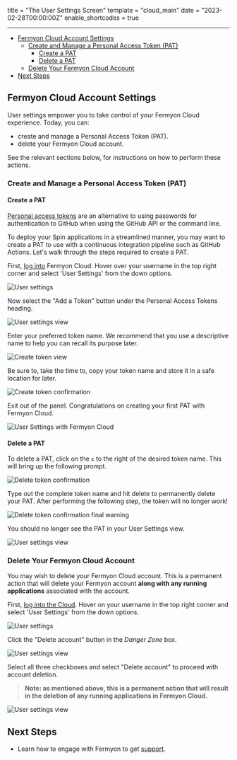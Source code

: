 title = "The User Settings Screen"
template = "cloud_main"
date = "2023-02-28T00:00:00Z"
enable_shortcodes = true

---
- [Fermyon Cloud Account Settings](#fermyon-cloud-account-settings)
  - [Create and Manage a Personal Access Token (PAT)](#create-and-manage-a-personal-access-token-pat)
    - [Create a PAT](#create-a-pat)
    - [Delete a PAT](#delete-a-pat)
  - [Delete Your Fermyon Cloud Account](#delete-your-fermyon-cloud-account)
- [Next Steps](#next-steps)

## Fermyon Cloud Account Settings

User settings empower you to take control of your Fermyon Cloud experience. Today, you can:
- create and manage a Personal Access Token (PAT).
- delete your Fermyon Cloud account.

See the relevant sections below, for instructions on how to perform these actions.

### Create and Manage a Personal Access Token (PAT)

#### Create a PAT

[Personal access tokens](https://docs.github.com/en/authentication/keeping-your-account-and-data-secure/creating-a-personal-access-token) are an alternative to using passwords for authentication to GitHub when using the GitHub API or the command line. 

To deploy your Spin applications in a streamlined manner, you may want to create a PAT to use with a continuous integration pipeline such as GitHub Actions. Let's walk through the steps required to create a PAT.

First, [log into](/cloud/quickstart#log-in-to-the-fermyon-cloud) Fermyon Cloud. Hover over your username in the top right corner and select 'User Settings' from the down options.

![User settings](/static/image/user-setting.png)

Now select the "Add a Token" button under the Personal Access Tokens heading. 

![User settings view](/static/image/user-setting-view.png)

Enter your preferred token name. We recommend that you use a descriptive name to help you can recall its purpose later. 

![Create token view](/static/image/create-token.png)

Be sure to, take the time to, copy your token name and store it in a safe location for later.

![Create token confirmation](/static/image/create-token-confirmation.png)

Exit out of the panel. Congratulations on creating your first PAT with Fermyon Cloud. 

![User Settings with Fermyon Cloud](/static/image/user-settings-with-token.png)

#### Delete a PAT

To delete a PAT, click on the `x` to the right of the desired token name. This will bring up the following prompt.

![Delete token confirmation](/static/image/delete-token-confirmation.png)

Type out the complete token name and hit delete to permanently delete your PAT. After performing the following step, the token will no longer work!

![Delete token confirmation final warning](/static/image/delete-token-confirmation-2.png)

You should no longer see the PAT in your User Settings view.

![User settings view](/static/image/user-setting-view.png)

### Delete Your Fermyon Cloud Account

You may wish to delete your Fermyon Cloud account. This is a permanent action that will delete your Fermyon account **along with any running applications** associated with the account.

First, [log into the Cloud](/cloud/quickstart#log-in-to-the-fermyon-cloud). Hover on your username in the top right corner and select 'User Settings' from the down options.

![User settings](/static/image/user-setting.png)

Click the "Delete account" button in the _Danger Zone_ box.

![User settings view](/static/image/user-setting-view.png)

Select all three checkboxes and select "Delete account" to proceed with account deletion. 

> **Note: as mentioned above, this is a permanent action that will result in the deletion of any running applications in Fermyon Cloud.**

![User settings view](/static/image/delete-account-confirmation.png)

## Next Steps

- Learn how to engage with Fermyon to get [support](/cloud/support).